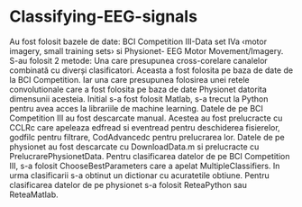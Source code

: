 # Classifying-EEG-signals

Au fost folosit bazele de date:	BCI Competition III-Data set IVa ‹motor imagery, small training sets› si Physionet- EEG Motor Movement/Imagery.
S-au folosit 2 metode:
Una care presupunea cross-corelare canalelor combinată cu diverși clasificatori. Aceasta a fost folosita pe baza de date de la BCI Competition.
Iar una care presupunea folosirea unei retele convolutionale care a fost folosita pe baza de date Physionet datorita dimensunii acesteia.
Initial s-a fost folosit Matlab, s-a trecut la Python pentru avea acces la librariile de machine learning.
Datele de pe BCI Competition III au fost descarcate manual. Acestea au fost prelucracte cu CCLRc care apeleaza edfread si eventread pentru deschiderea fisierelor, godfilc pentru filtrare, CodAdvancedc pentru prelucrarea lor.
Datele de pe physionet au fost descarcate cu DownloadData.m si prelucracte cu PrelucrarePhysionetData.
Pentru clasificarea datelor de pe BCI Competition III, s-a folosit ChooseBestParameters care a apelat MultipleClassifiers. In urma clasificarii s-a obtinut un dictionar cu acuratetile obtiune.
Pentru clasificarea datelor de pe physionet s-a folosit ReteaPython sau ReteaMatlab. 
